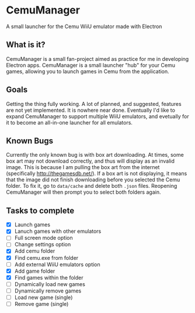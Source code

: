 # CemuManager
A small launcher for the Cemu WiiU emulator made with Electron

## What is it?
CemuManager is a small fan-project aimed as practice for me in developing Electron apps. CemuManager is a small launcher "hub" for your Cemu games, allowing you to launch games in Cemu from the application.

## Goals
Getting the thing fully working. A lot of planned, and suggested, features are not yet implemented. It is nowhere near done. Eventually I'd like to expand CemuManager to support multiple WiiU emulators, and evetually for it to become an all-in-one launcher for all emulators.

## Known Bugs
Currently the only known bug is with box art downloading. At times, some box art may not download correctly, and thus will display as an invalid image. This is because I am pulling the box art from the internet (specifically http://thegamesdb.net/). If a box art is not displaying, it means that the image did not finish downloading before you selected the Cemu folder. To fix it, go to `data/cache` and delete both `.json` files. Reopening CemuManager will then prompt you to select both folders again.

## Tasks to complete

- [x] Launch games
- [x] Lanuch games with other emulators
- [ ] Full screen mode option
- [ ] Change settings option
- [x] Add cemu folder
- [x] Find cemu.exe from folder
- [ ] Add external WiiU emulators option
- [x] Add game folder
- [x] Find games within the folder
- [ ] Dynamically load new games
- [ ] Dynamically remove games
- [ ] Load new game (single)
- [ ] Remove game (single)
